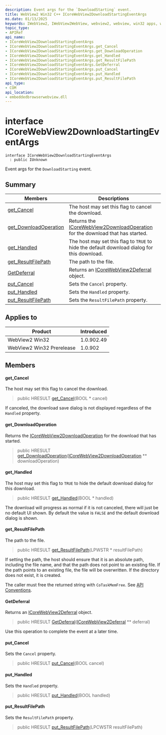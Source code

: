 ```yaml
---
description: Event args for the `DownloadStarting` event.
title: WebView2 Win32 C++ ICoreWebView2DownloadStartingEventArgs
ms.date: 01/13/2025
keywords: IWebView2, IWebView2WebView, webview2, webview, win32 apps, win32, edge, ICoreWebView2, ICoreWebView2Controller, browser control, edge html, ICoreWebView2DownloadStartingEventArgs
topic_type: 
- APIRef
api_name:
- ICoreWebView2DownloadStartingEventArgs
- ICoreWebView2DownloadStartingEventArgs.get_Cancel
- ICoreWebView2DownloadStartingEventArgs.get_DownloadOperation
- ICoreWebView2DownloadStartingEventArgs.get_Handled
- ICoreWebView2DownloadStartingEventArgs.get_ResultFilePath
- ICoreWebView2DownloadStartingEventArgs.GetDeferral
- ICoreWebView2DownloadStartingEventArgs.put_Cancel
- ICoreWebView2DownloadStartingEventArgs.put_Handled
- ICoreWebView2DownloadStartingEventArgs.put_ResultFilePath
api_type:
- COM
api_location:
- embeddedbrowserwebview.dll
---
```


# interface ICoreWebView2DownloadStartingEventArgs

```
interface ICoreWebView2DownloadStartingEventArgs
  : public IUnknown
```

Event args for the `DownloadStarting` event.

## Summary

 Members                        | Descriptions
--------------------------------|---------------------------------------------
[get_Cancel](#get_cancel) | The host may set this flag to cancel the download.
[get_DownloadOperation](#get_downloadoperation) | Returns the [ICoreWebView2DownloadOperation](icorewebview2downloadoperation.md#icorewebview2downloadoperation) for the download that has started.
[get_Handled](#get_handled) | The host may set this flag to `TRUE` to hide the default download dialog for this download.
[get_ResultFilePath](#get_resultfilepath) | The path to the file.
[GetDeferral](#getdeferral) | Returns an [ICoreWebView2Deferral](icorewebview2deferral.md#icorewebview2deferral) object.
[put_Cancel](#put_cancel) | Sets the `Cancel` property.
[put_Handled](#put_handled) | Sets the `Handled` property.
[put_ResultFilePath](#put_resultfilepath) | Sets the `ResultFilePath` property.

## Applies to

Product                         | Introduced
--------------------------------|---------------------------------------------
WebView2 Win32            |    1.0.902.49
WebView2 Win32 Prerelease |    1.0.902

## Members

#### get_Cancel

The host may set this flag to cancel the download.

> public HRESULT [get_Cancel](#get_cancel)(BOOL * cancel)

If canceled, the download save dialog is not displayed regardless of the `Handled` property.

#### get_DownloadOperation

Returns the [ICoreWebView2DownloadOperation](icorewebview2downloadoperation.md#icorewebview2downloadoperation) for the download that has started.

> public HRESULT [get_DownloadOperation](#get_downloadoperation)([ICoreWebView2DownloadOperation](icorewebview2downloadoperation.md#icorewebview2downloadoperation) ** downloadOperation)

#### get_Handled

The host may set this flag to `TRUE` to hide the default download dialog for this download.

> public HRESULT [get_Handled](#get_handled)(BOOL * handled)

The download will progress as normal if it is not canceled, there will just be no default UI shown. By default the value is `FALSE` and the default download dialog is shown.

#### get_ResultFilePath

The path to the file.

> public HRESULT [get_ResultFilePath](#get_resultfilepath)(LPWSTR * resultFilePath)

If setting the path, the host should ensure that it is an absolute path, including the file name, and that the path does not point to an existing file. If the path points to an existing file, the file will be overwritten. If the directory does not exist, it is created.

The caller must free the returned string with `CoTaskMemFree`. See [API Conventions](/microsoft-edge/webview2/concepts/win32-api-conventions#strings).

#### GetDeferral

Returns an [ICoreWebView2Deferral](icorewebview2deferral.md#icorewebview2deferral) object.

> public HRESULT [GetDeferral](#getdeferral)([ICoreWebView2Deferral](icorewebview2deferral.md#icorewebview2deferral) ** deferral)

Use this operation to complete the event at a later time.

#### put_Cancel

Sets the `Cancel` property.

> public HRESULT [put_Cancel](#put_cancel)(BOOL cancel)

#### put_Handled

Sets the `Handled` property.

> public HRESULT [put_Handled](#put_handled)(BOOL handled)

#### put_ResultFilePath

Sets the `ResultFilePath` property.

> public HRESULT [put_ResultFilePath](#put_resultfilepath)(LPCWSTR resultFilePath)

